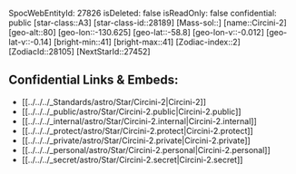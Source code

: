﻿---
location:
- -58.8
- 130.625
- 80
tags:
- astro/Star
type: Star
---

SpocWebEntityId: 27826
isDeleted: false
isReadOnly: false
confidential: public
[star-class::A3]
[star-class-id::28189]
[Mass-sol::]
[name::Circini-2]
[geo-alt::80]
[geo-lon::-130.625]
[geo-lat::-58.8]
[geo-lon-v::-0.012]
[geo-lat-v::-0.14]
[bright-min::41]
[bright-max::41]
[Zodiac-index::2]
[ZodiacId::28105]
[NextStarId::27452]



## Confidential Links & Embeds: 
- [[../../../_Standards/astro/Star/Circini-2|Circini-2]] 
- [[../../../_public/astro/Star/Circini-2.public|Circini-2.public]] 
- [[../../../_internal/astro/Star/Circini-2.internal|Circini-2.internal]] 
- [[../../../_protect/astro/Star/Circini-2.protect|Circini-2.protect]] 
- [[../../../_private/astro/Star/Circini-2.private|Circini-2.private]] 
- [[../../../_personal/astro/Star/Circini-2.personal|Circini-2.personal]] 
- [[../../../_secret/astro/Star/Circini-2.secret|Circini-2.secret]]

